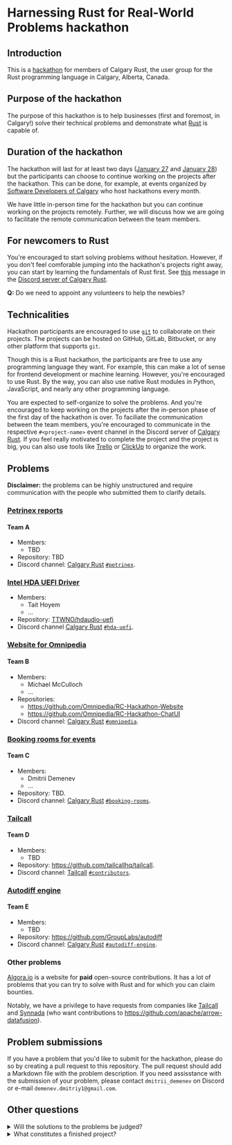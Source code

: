 # Harnessing Rust for Real-World Problems hackathon

## Introduction

This is a [hackathon](https://www.brightidea.com/guide/hackathon/what-is-a-hackathon/) for members of Calgary Rust, the user group for the Rust programming language in Calgary, Alberta, Canada.

## Purpose of the hackathon

The purpose of this hackathon is to help businesses (first and foremost, in Calgary!) solve their technical problems and demonstrate what [Rust](https://www.youtube.com/watch?v=5C_HPTJg5ek) is capable of.

## Duration of the hackathon

The hackathon will last for at least two days ([January 27](https://www.meetup.com/calgary-rust/events/298452155/) and [January 28](https://www.meetup.com/calgary-rust/events/298452254/)) but the participants can choose to continue working on the projects after the hackathon. This can be done, for example, at events organized by [Software Developers of Calgary](https://www.meetup.com/software-developers-of-calgary/) who host hackathons every month.

We have little in-person time for the hackathon but you can continue working on the projects remotely. Further, we will discuss how we are going to facilitate the remote communication between the team members.

## For newcomers to Rust

You're encouraged to start solving problems without hesitation. However, if you don't feel comforable jumping into the hackathon's projects right away, you can start by learning the fundamentals of Rust first. See [this](https://discord.com/channels/1090234243566817352/1164384007962755112/1164388726701555854) message in the [Discord server of Calgary Rust].

**Q:** Do we need to appoint any volunteers to help the newbies?

## Technicalities

Hackathon participants are encouraged to use [`git`](https://git-scm.com/) to collaborate on their projects. The projects can be hosted on GitHub, GitLab, Bitbucket, or any other platform that supports `git`.

Though this is a Rust hackathon, the participants are free to use any programming language they want. For example, this can make a lot of sense for frontend development or machine learning. However, you're encouraged to use Rust. By the way, you can also use native Rust modules in Python, JavaScript, and nearly any other programming language.

You are expected to self-organize to solve the problems. And you're encouraged to keep working on the projects after the in-person phase of the first day of the hackathon is over. To faciliate the communication between the team members, you're encouraged to communicate in the respective `#<project-name>` event channel in the Discord server of [Calgary Rust]. If you feel really motivated to complete the project and the project is big, you can also use tools like [Trello](https://trello.com/) or [ClickUp](https://app.clickup.com/) to organize the work.

## Problems

**Disclaimer:** the problems can be highly unstructured and require communication with the people who submitted them to clarify details.

### [Petrinex reports](petrinex-reports.md)

#### Team A

* Members:
  * TBD
* Repository: TBD
* Discord channel: [Calgary Rust] [`#petrinex`](https://discord.com/channels/1090234243566817352/1194995761142841394).

### [Intel HDA UEFI Driver](intel-hd-audio-driver.md)

* Members:
  * Tait Hoyem
  * ...
* Repository: [TTWNO/hdaudio-uefi](https://github.com/TTWNO/hdaudio-uefi)
* Discord channel [Calgary Rust] [`#hda-uefi`](https://discord.com/channels/1090234243566817352/1195208855764865159).

### [Website for Omnipedia](omnipedia.md)

#### Team B

* Members:
  * Michael McCulloch
  * ...
* Repositories:
  * <https://github.com/Omnipedia/RC-Hackathon-Website>
  * <https://github.com/Omnipedia/RC-Hackathon-ChatUI>
* Discord channel: [Calgary Rust] [`#omnipedia`](https://discord.com/channels/1090234243566817352/1194994891491659786).

### [Booking rooms for events](calgary-rust.md)

#### Team C

* Members:
  * Dmitrii Demenev
  * ...
* Repository: TBD.
* Discord channel: [Calgary Rust] [`#booking-rooms`](https://discord.com/channels/1090234243566817352/1194995158467485718).

### [Tailcall](tailcall.md)

#### Team D

* Members:
  * TBD
* Repository: <https://github.com/tailcallhq/tailcall>.
* Discord channel: [Tailcall](https://discord.com/invite/Q2ZExpFCnA) [`#contributors`](https://discord.com/channels/1044859667798568962/1156188728474214472).

### [Autodiff engine](autodiff-engine.md)

#### Team E

* Members:
  * TBD
* Repository: <https://github.com/GroupLabs/autodiff>
* Discord channel: [Calgary Rust] [`#autodiff-engine`](https://discord.com/channels/1090234243566817352/1196591774664228884).

### Other problems

[Algora.io](https://console.algora.io/) is a website for **paid** open-source contributions. It has a lot of problems that you can try to solve with Rust and for which you can claim bounties.

Notably, we have a privilege to have requests from companies like [Tailcall](https://github.com/tailcallhq/tailcall) and [Synnada](https://www.synnada.ai/) (who want contributions to <https://github.com/apache/arrow-datafusion>).

## Problem submissions

If you have a problem that you'd like to submit for the hackathon, please do so by creating a pull request to this repository. The pull request should add a Markdown file with the problem description. If you need assisstance with the submission of your problem, please contact `dmitrii_demenev` on Discord or e-mail `demenev.dmitriy1@gmail.com`.

[Calgary Rust]: https://discord.gg/N2vzPeADzn
[Discord server of Calgary Rust]: https://discord.gg/N2vzPeADzn

## Other questions

<details>
  <summary>Will the solutions to the problems be judged?</summary>
  
  Short answer, no. However, the teams will be encouraged to present their results.

  Judging would introduce even more complexity to the event planning. If we have other, more focused hackathons, it will be easier to invite/select a qualified judge or judges because the expertise would be narrower.

</details>

<details>
  <summary>What constitutes a finished project?</summary>
  
  It depends on such factors as...

  * **How (un-)structured is the problem statement?** If the problem statement is very concrete and the nature of the problem nearly perfectly fits the span of the hackathon, the project can be considered finished if it addresses all the requirements of the problem statement.
  * **Does the startup/business/third-party want to continue the project from there?** If he startup/business/third-party wants to continue the project from there, the project may end up becoming an actual product or an in-house project (e.g. a tool/[library](https://en.wikipedia.org/wiki/Library_(computing))). Then, the scope of the project may be extended and it will last as long as it brings the value and is maintained.
  * **Will the team of developers work on the project afterwards?**
    * If the team cannot continue working on the project after the hackathon ends and the soltuion doesn't meet the criteria in the problem statement, the project can be considered unfinished/dead/terminated. Though undesirable, such scenario still can be valuable.
    * If the team is going to keep working on the project after the hackathon ends but the startup/business/third-party isn't interested, the project will be unfinished/dead/terminated for the company and the team will be encouraged to work on something else.

</details>
